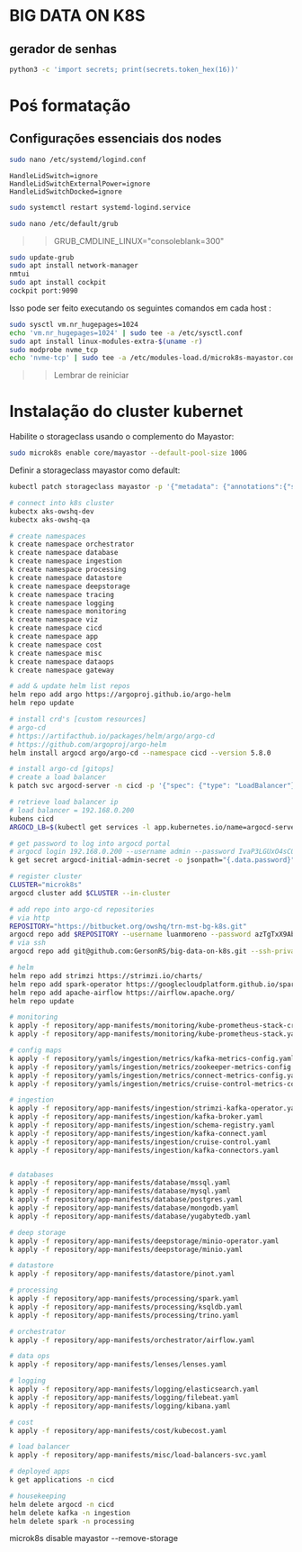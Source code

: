 # BIG DATA ON K8S 
## gerador de senhas
```bash
python3 -c 'import secrets; print(secrets.token_hex(16))'
```
# Poś formatação
## Configurações essenciais dos nodes
```bash
sudo nano /etc/systemd/logind.conf
```
```
HandleLidSwitch=ignore
HandleLidSwitchExternalPower=ignore
HandleLidSwitchDocked=ignore
```
```bash
sudo systemctl restart systemd-logind.service

sudo nano /etc/default/grub
```
>> GRUB_CMDLINE_LINUX="consoleblank=300"
```bash
sudo update-grub
sudo apt install network-manager
nmtui
sudo apt install cockpit
cockpit port:9090
```
Isso pode ser feito executando os seguintes comandos em cada host :
```bash
sudo sysctl vm.nr_hugepages=1024
echo 'vm.nr_hugepages=1024' | sudo tee -a /etc/sysctl.conf
sudo apt install linux-modules-extra-$(uname -r)
sudo modprobe nvme_tcp
echo 'nvme-tcp' | sudo tee -a /etc/modules-load.d/microk8s-mayastor.conf
```
>> Lembrar de reiniciar

# Instalação do cluster kubernet
Habilite o storageclass usando o complemento do Mayastor:
```bash
sudo microk8s enable core/mayastor --default-pool-size 100G
```
Definir a storageclass mayastor como default:

```bash
kubectl patch storageclass mayastor -p '{"metadata": {"annotations":{"storageclass.kubernetes.io/is-default-class":"true"}}}'
```

```sh
# connect into k8s cluster
kubectx aks-owshq-dev
kubectx aks-owshq-qa

# create namespaces
k create namespace orchestrator
k create namespace database
k create namespace ingestion
k create namespace processing
k create namespace datastore
k create namespace deepstorage
k create namespace tracing
k create namespace logging
k create namespace monitoring
k create namespace viz
k create namespace cicd
k create namespace app
k create namespace cost
k create namespace misc
k create namespace dataops
k create namespace gateway

# add & update helm list repos
helm repo add argo https://argoproj.github.io/argo-helm
helm repo update

# install crd's [custom resources]
# argo-cd
# https://artifacthub.io/packages/helm/argo/argo-cd
# https://github.com/argoproj/argo-helm
helm install argocd argo/argo-cd --namespace cicd --version 5.8.0

# install argo-cd [gitops]
# create a load balancer
k patch svc argocd-server -n cicd -p '{"spec": {"type": "LoadBalancer"}}'

# retrieve load balancer ip
# load balancer = 192.168.0.200
kubens cicd
ARGOCD_LB=$(kubectl get services -l app.kubernetes.io/name=argocd-server,app.kubernetes.io/instance=argocd -o jsonpath="{.items[0].status.loadBalancer.ingress[0].ip}")

# get password to log into argocd portal
# argocd login 192.168.0.200 --username admin --password IvaP3LGUxO4sC02e --insecure
k get secret argocd-initial-admin-secret -o jsonpath="{.data.password}" | base64 -d | xargs -t -I {} argocd login $ARGOCD_LB --username admin --password {} --insecure

# register cluster
CLUSTER="microk8s"
argocd cluster add $CLUSTER --in-cluster

# add repo into argo-cd repositories
# via http
REPOSITORY="https://bitbucket.org/owshq/trn-mst-bg-k8s.git"
argocd repo add $REPOSITORY --username luanmoreno --password azTgTxX9AbZpr2nxspKQ --port-forward
# via ssh
argocd repo add git@github.com:GersonRS/big-data-on-k8s.git --ssh-private-key-path ~/.ssh/id_ed25519 --insecure-skip-server-verification
```

```sh
# helm
helm repo add strimzi https://strimzi.io/charts/
helm repo add spark-operator https://googlecloudplatform.github.io/spark-on-k8s-operator
helm repo add apache-airflow https://airflow.apache.org/
helm repo update

# monitoring
k apply -f repository/app-manifests/monitoring/kube-prometheus-stack-crds.yaml
k apply -f repository/app-manifests/monitoring/kube-prometheus-stack.yaml

# config maps
k apply -f repository/yamls/ingestion/metrics/kafka-metrics-config.yaml
k apply -f repository/yamls/ingestion/metrics/zookeeper-metrics-config.yaml
k apply -f repository/yamls/ingestion/metrics/connect-metrics-config.yaml
k apply -f repository/yamls/ingestion/metrics/cruise-control-metrics-config.yaml

# ingestion
k apply -f repository/app-manifests/ingestion/strimzi-kafka-operator.yaml
k apply -f repository/app-manifests/ingestion/kafka-broker.yaml
k apply -f repository/app-manifests/ingestion/schema-registry.yaml
k apply -f repository/app-manifests/ingestion/kafka-connect.yaml
k apply -f repository/app-manifests/ingestion/cruise-control.yaml
k apply -f repository/app-manifests/ingestion/kafka-connectors.yaml


# databases
k apply -f repository/app-manifests/database/mssql.yaml
k apply -f repository/app-manifests/database/mysql.yaml
k apply -f repository/app-manifests/database/postgres.yaml
k apply -f repository/app-manifests/database/mongodb.yaml
k apply -f repository/app-manifests/database/yugabytedb.yaml

# deep storage
k apply -f repository/app-manifests/deepstorage/minio-operator.yaml
k apply -f repository/app-manifests/deepstorage/minio.yaml

# datastore
k apply -f repository/app-manifests/datastore/pinot.yaml

# processing
k apply -f repository/app-manifests/processing/spark.yaml
k apply -f repository/app-manifests/processing/ksqldb.yaml
k apply -f repository/app-manifests/processing/trino.yaml

# orchestrator
k apply -f repository/app-manifests/orchestrator/airflow.yaml

# data ops
k apply -f repository/app-manifests/lenses/lenses.yaml

# logging
k apply -f repository/app-manifests/logging/elasticsearch.yaml
k apply -f repository/app-manifests/logging/filebeat.yaml
k apply -f repository/app-manifests/logging/kibana.yaml

# cost
k apply -f repository/app-manifests/cost/kubecost.yaml

# load balancer
k apply -f repository/app-manifests/misc/load-balancers-svc.yaml

# deployed apps
k get applications -n cicd

# housekeeping
helm delete argocd -n cicd
helm delete kafka -n ingestion
helm delete spark -n processing
```

microk8s disable mayastor --remove-storage

<!-- REPOSITORY="https://github.com/GersonRS/big-data-on-k8s.git"
argocd repo add $REPOSITORY --username GersonRS --password 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 --port-forward -->

<!-- kubectl create secret generic airflow-ssh-secret --from-file=gitSshKey=$HOME/.ssh/id_ed25519 -->

<!-- sudo snap run --shell microk8s -c '$SNAP_COMMON/addons/core/addons/mayastor/pools.py add --node pc0 --size 50GB' -->
<!-- sudo snap run --shell microk8s -c '$SNAP_COMMON/addons/core/addons/mayastor/pools.py remove microk8s-pc1-pool --force --purge' -->
